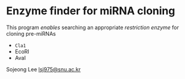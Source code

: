 # Enzyme finder for miRNA cloning

This program _enables_ searching an appropriate *restriction enzyme* for cloning pre-miRNAs

* `Cla1`
* EcoRI
* AvaI

Sojeong Lee <lsj975@snu.ac.kr>
